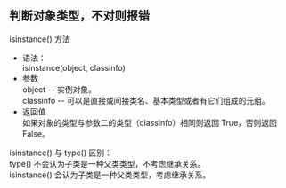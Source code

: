## 判断对象类型，不对则报错

isinstance() 方法
- 语法：<br/>
  isinstance(object, classinfo)
- 参数<br/>
  object -- 实例对象。<br/>
  classinfo -- 可以是直接或间接类名、基本类型或者有它们组成的元组。
- 返回值<br/>
  如果对象的类型与参数二的类型（classinfo）相同则返回 True，否则返回 False。

isinstance() 与 type() 区别：<br/>
type() 不会认为子类是一种父类类型，不考虑继承关系。<br/>
isinstance() 会认为子类是一种父类类型，考虑继承关系。
